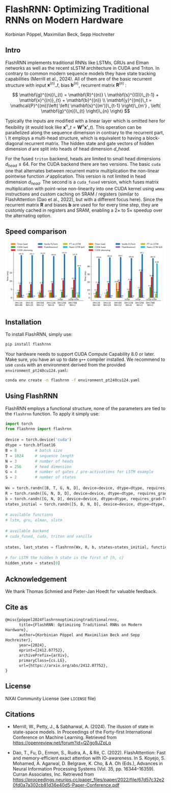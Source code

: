 # FlashRNN: Optimizing Traditional RNNs on Modern Hardware
Korbinian Pöppel, Maximilian Beck, Sepp Hochreiter

## Intro

FlashRNN implements traditional RNNs like LSTMs, GRUs and Elman networks as well as the recent sLSTM architecture in CUDA and Triton. In contrary to common modern sequence models they have state tracking capabilities (Merrill et al., 2024). All of them are of the basic recurrent structure with input $\mathbf{x}^{(n)}\_t$, bias $\mathbf{b}^{(n)}$, recurrent matrix $\mathbf{R}^{(n)}$ :

$$
\mathbf{g}^{(n)}\_{t} = \mathbf{R}^{(n)} \ \mathbf{s}^{(0)}\_{t-1} + \mathbf{x}^{(n)}_{t} + \mathbf{b}^{(n)} \\
\mathbf{y}^{(m)}\_t = \mathcal{P}^{(m)}\left( \left( \mathbf{s}^{(m')}\_{t-1} \right)\_{m'} , \left( \mathbf{g}^{(n)}\_{t}  \right)\_{n} \right)
$$

Typically the inputs are modified with a linear layer which is omitted here for flexibility (it would look like $\mathbf{x}^{n}\_t = \mathbf{W}^{n} \mathbf{x'}\_t$). This operation can be parallelized along the sequence dimension in contrary to the recurrent part, \\
It employs a multi-head structure, which is equivalent to having a block-diagonal recurrent matrix. The hidden state and gate vectors of hidden dimension $d$ are split into heads of head dimension $d\_{head}$. 

For the fused `triton` backend, heads are limited to small head dimensions $d_{head} \leq 64$. For the CUDA backend there are two versions. The basic `cuda` one that alternates between recurrent matrix multiplication the non-linear pointwise function $\mathcal{P}$ application. This version is not limited in head dimension $d_{head}$. The second is a `cuda_fused` version, which fuses matrix multiplication with point-wise non-linearity into one CUDA kernel using `wmma` instructions and custom caching on SRAM / registers (similar to FlashAttention (Dao et al., 2022), but with a different focus here). Since the recurrent matrix $\mathbf{R}$ and biases $\mathbf{b}$ are used for for every time step, they are customly cached in registers and SRAM, enabling a $2 \times$ to $5 \times$
speedup over the alternating option. 

## Speed comparison

![speed_comparison](head_dim--lstm.svg)

## Installation

To install FlashRNN, simply use:
```bash
pip install flashrnn
``` 

Your hardware needs to support CUDA Compute Capability $8.0$ or later. Make sure, you have an up to date `g++` compiler installed. We recommend to use `conda` with an environment derived from the provided `environment_pt240cu124.yaml`:
```bash
conda env create -n flashrnn -f environment_pt240cu124.yaml
```

## Using FlashRNN

FlashRNN employs a functional structure, none of the parameters are tied to the `flashrnn` function. To apply it simply use:
```python
import torch
from flashrnn import flashrnn

device = torch.device('cuda')
dtype = torch.bfloat16
B = 8        # batch size
T = 1024     # sequence length
N = 3        # number of heads
D = 256      # head dimension
G = 4        # number of gates / pre-activations for LSTM example
S = 2        # number of states

Wx = torch.randn([B, T, G, N, D], device=device, dtype=dtype, requires_grad=True)
R = torch.randn([G, N, D, D], device=device, dtype=dtype, requires_grad=True)
b = torch.randn([G, N, D], device=device, dtype=dtype, requires_grad=True)
states_initial = torch.randn([S, B, N, D], device=device, dtype=dtype, requires_grad=True)

# available functions
# lstm, gru, elman, slstm

# available backend
# cuda_fused, cuda, triton and vanilla

states, last_states = flashrnn(Wx, R, b, states=states_initial, function="lstm", backend="cuda_fused")

# for LSTM the hidden h state is the first of [h, c]
hidden_state = states[0]

```
## Acknowledgement 
We thank Thomas Schmied and Pieter-Jan Hoedt for valuable feedback.

## Cite as
```
@misc{pöppel2024flashrnnoptimizingtraditionalrnns,
      title={FlashRNN: Optimizing Traditional RNNs on Modern Hardware}, 
      author={Korbinian Pöppel and Maximilian Beck and Sepp Hochreiter},
      year={2024},
      eprint={2412.07752},
      archivePrefix={arXiv},
      primaryClass={cs.LG},
      url={https://arxiv.org/abs/2412.07752}, 
}
```

## License
NXAI Community License (see `LICENSE` file)

## Citations
-  Merrill, W., Petty, J., & Sabharwal, A. (2024). The illusion of state in state-space models. In Proceedings of the Forty-first International Conference on Machine Learning. Retrieved from https://openreview.net/forum?id=QZgo9JZpLq

- Dao, T., Fu, D., Ermon, S., Rudra, A., & Ré, C. (2022). FlashAttention: Fast and memory-efficient exact attention with IO-awareness. In S. Koyejo, S. Mohamed, A. Agarwal, D. Belgrave, K. Cho, & A. Oh (Eds.), Advances in Neural Information Processing Systems (Vol. 35, pp. 16344–16359). Curran Associates, Inc. Retrieved from https://proceedings.neurips.cc/paper_files/paper/2022/file/67d57c32e20fd0a7a302cb81d36e40d5-Paper-Conference.pdf



